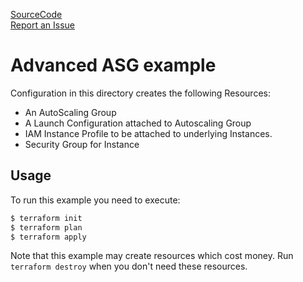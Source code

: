 [SourceCode](https://github.com/nclouds/terraform-aws-autoscaling/tree/master/examples/advanced)   
[Report an Issue](https://github.com/nclouds/terraform-aws-autoscaling/issues)

# Advanced ASG example

Configuration in this directory creates the following Resources:
- An AutoScaling Group
- A Launch Configuration attached to Autoscaling Group
- IAM Instance Profile to be attached to underlying Instances.
- Security Group for Instance

## Usage

To run this example you need to execute:

```bash
$ terraform init
$ terraform plan
$ terraform apply
```

Note that this example may create resources which cost money. Run `terraform destroy` when you don't need these resources.
